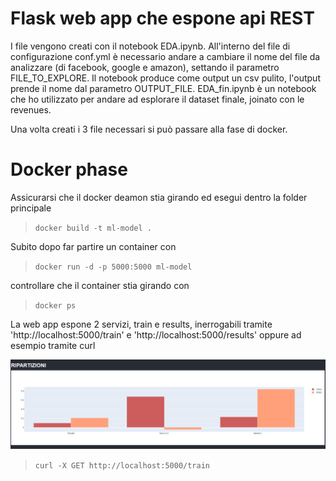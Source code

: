 # Flask web app che espone api REST

I file vengono creati con il notebook EDA.ipynb.
All'interno del file di configurazione conf.yml è necessario andare a cambiare il nome del file da analizzare (di facebook, google e amazon), settando il parametro FILE_TO_EXPLORE.
Il notebook produce come output un csv pulito, l'output prende il nome dal parametro OUTPUT_FILE.
EDA_fin.ipynb è un notebook che ho utilizzato per andare ad esplorare il dataset finale, joinato con le revenues.

Una volta creati i 3 file necessari si può passare alla fase di docker.

# Docker phase

Assicurarsi che il docker deamon stia girando ed esegui dentro la folder principale

> `docker build -t ml-model .`

Subito dopo far partire un container con 
    
> `docker run -d -p 5000:5000 ml-model`

controllare che il container stia girando con 

> `docker ps`

La web app espone 2 servizi, train e results, inerrogabili tramite 'http://localhost:5000/train' e 'http://localhost:5000/results'
oppure ad esempio tramite curl

![Screenshot](img/image.png)

> `curl -X GET http://localhost:5000/train`   
